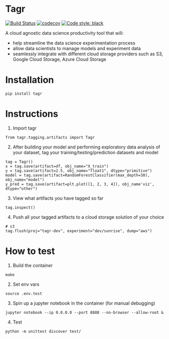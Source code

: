 # Tagr 
[![Build Status](https://travis-ci.com/tagr-dev/tagr.svg?branch=master)](https://travis-ci.com/tagr-dev/tagr)
[![codecov](https://codecov.io/gh/tagr-dev/tagr/branch/master/graph/badge.svg)](https://codecov.io/gh/tagr-dev/tagr)
[![Code style: black](https://img.shields.io/badge/code%20style-black-000000.svg)](https://github.com/psf/black)

A cloud agnostic data science productivity tool that will:
- help streamline the data science experimentation process
- allow data scientists to manage models and experiment data
- seamlessly integrate with different cloud storage providers such as S3, Google Cloud Storage, Azure Cloud Storage

# Installation
```
pip install tagr
```

# Instructions
1. Import tagr 
```
from tagr.tagging.artifacts import Tagr
```
2. After building your model and performing exploratory data analysis of your dataset, tag your training/testing/prediction datasets and model
```
tag = Tagr()
x = tag.save(artifact=df, obj_name="X_train")
y = tag.save(artifact=2.5, obj_name="float1", dtype="primitive")
model = tag.save(artifact=RandomForestClassifier(max_depth=30), obj_name="model")
y_pred = tag.save(artifact=plt.plot([1, 2, 3, 4]), obj_name'viz', dtype="other")
```

3. View what artifacts you have tagged so far
```
tag.inspect()
```

4. Push all your tagged artifacts to a cloud storage solution of your choice
```
# s3
tag.flush(proj="tagr-dev", experiment="dev/sunrise", dump="aws")
```

# How to test
1. Build the container 
```
make
```
2. Set env vars
```
source .env.test
```
3. Spin up a jupyter notebook in the container (for manual debugging)
```
jupyter notebook --ip 0.0.0.0 --port 8888 --no-browser --allow-root &
```
4. Test
```
python -m unittest discover test/
```